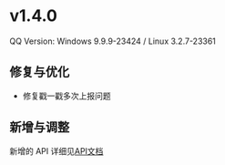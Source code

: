 # v1.4.0

QQ Version: Windows 9.9.9-23424 / Linux 3.2.7-23361

## 修复与优化
* 修复戳一戳多次上报问题

## 新增与调整


新增的 API 详细见[API文档](https://napneko.github.io/zh-CN/develop/extends_api)
